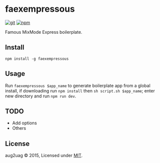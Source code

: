 # faexempressous
[![git][git-badge]][git-url]
[![npm][npm-badge]][npm-url]

Famous MixMode Express boilerplate.

## Install

```
npm install -g faexempressous
```

## Usage
Run `faexempressous $app_name` to generate boilerplate app from a global install, if downloading run `npm install` then `sh script.sh $app_name`; enter new directory and run `npm run dev`.

## TODO

- Add options
- Others

## License
aug2uag © 2015, Licensed under [MIT][].

[MIT]: ./LICENSE

[git-badge]: https://img.shields.io/github/release/aug2uag/faexempressous.svg?style=flat-square
[git-url]: https://github.com/aug2uag/faexempressous/releases
[npm-badge]: https://img.shields.io/npm/v/faexempressous.svg?style=flat-square
[npm-url]: https://npmjs.org/package/faexempressous
